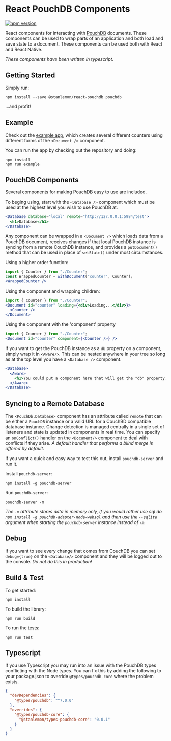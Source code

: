 # React PouchDB Components

[![npm version](https://badge.fury.io/js/%40stanlemon%2Freact-pouchdb.svg)](https://badge.fury.io/js/%40stanlemon%2Freact-pouchdb)

React components for interacting with [PouchDB](https://pouchdb.com) documents.  These components can be used to wrap parts of an application and both load and save state to a document.  These components can be used both with React and React Native.

*These components have been written in typescript.*

## Getting Started

Simply run:

```shell
npm install --save @stanlemon/react-pouchdb pouchdb
```

...and profit!

## Example

Check out the [example app](./example/), which creates several different counters using different forms of the `<Document />` component.

You can run the app by checking out the repository and doing:

```shell
npm install
npm run example
```

## PouchDB Components

Several components for making PouchDB easy to use are included.

To beging using, start with the `<Database />` component which must be used at the highest level you wish to use PouchDB at.

```jsx
<Database database="local" remote="http://127.0.0.1:5984/test">
  <h1>Database</h1>
</Database>
```

Any component can be wrapped in a `<Document />` which loads data from a PouchDB document, receives changes if that local PouchDB instance is syncing from a remote CouchDB instance, and provides a `putDocument()` method that can be used in place of `setState()` under most circumstances.

Using a higher order function:

```jsx
import { Counter } from "./Counter";
const WrappedCounter = withDocument("counter", Counter);
<WrappedCounter />
```

Using the component and wrapping children:

```jsx
import { Counter } from "./Counter";
<Document id="counter" loading={<div>Loading...</div>}>
  <Counter />
</Document>
```

Using the component with the 'component' property

```jsx
import { Counter } from "./Counter";
<Document id="counter" component={<Counter />} />
```

If you want to get the PouchDB instance as a `db` property on a component, simply wrap it in `<Aware/>`.  This can be nested anywhere in your tree so long as at the top level you have a `<Database />` component.

```jsx
<Database>
  <Aware>
    <h1>You could put a component here that will get the "db" property.</h1>
  </Aware>
</Database>
```

## Syncing to a Remote Database

The `<PouchDb.Database>` component has an attribute called `remote` that can be either a `PouchDB` instance or a valid URL for a CouchBD compatible database instance.  Change detection is managed centrally in a single set of listeners and state is updated in components in real time. You can specify an `onConflict()` handler on the `<Document/>` component to deal with conflicts if they arise. *A default handler that performs a blind merge is offered by default.*

If you want a quick and easy way to test this out, install `pouchdb-server` and run it.

Install `pouchdb-server`:

```shell
npm install -g pouchdb-server
```

Run `pouchdb-server`:

```shell
pouchdb-server -m
```

_The `-m` attribute stores data in memory only, if you would rather use sql do `npm install -g pouchdb-adapter-node-websql` and then use the `--sqlite` argument when starting the `pouchdb-server` instance instead of `-m`._

## Debug

If you want to see every change that comes from CouchDB you can set `debug={true}` on the `<Database/>` component and they will be logged out to the console. *Do not do this in production!*

## Build & Test

To get started:

```shell
npm install
```

To build the library:

```shell
npm run build
```

To run the tests:

```shell
npm run test
```

## Typescript

If you use Typescript you may run into an issue with the PouchDB types conflicting with the Node types. You can fix this by adding the following to your package.json to override `@types/pouchdb-core` where the problem exists.

```json
{
  "devDependencies": {
    "@types/pouchdb": "^7.0.0"
  },
  "overrides": {
    "@types/pouchdb-core": {
      "@stanlemon/types-pouchdb-core": "0.0.1"
    }
  }
}
```
